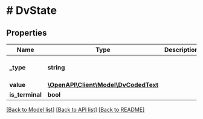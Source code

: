 # # DvState

## Properties

Name | Type | Description | Notes
------------ | ------------- | ------------- | -------------
**_type** | **string** |  | [optional] [default to 'DV_STATE']
**value** | [**\OpenAPI\Client\Model\DvCodedText**](DvCodedText.md) |  |
**is_terminal** | **bool** |  |

[[Back to Model list]](../../README.md#models) [[Back to API list]](../../README.md#endpoints) [[Back to README]](../../README.md)
